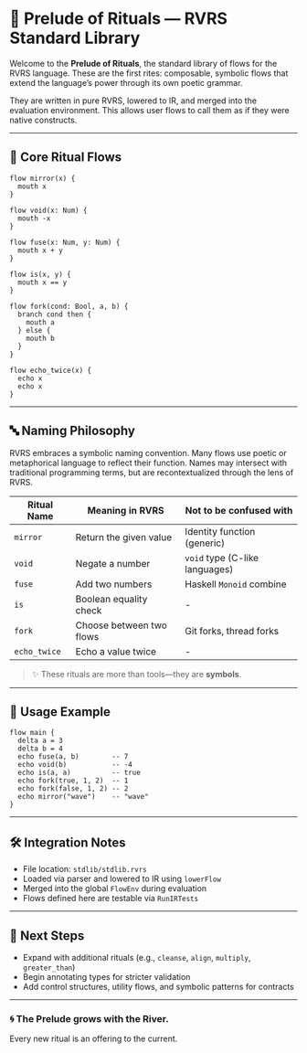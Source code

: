 # 📜 Prelude of Rituals — RVRS Standard Library

Welcome to the **Prelude of Rituals**, the standard library of flows for the RVRS language. These are the first rites: composable, symbolic flows that extend the language’s power through its own poetic grammar.

They are written in pure RVRS, lowered to IR, and merged into the evaluation environment. This allows user flows to call them as if they were native constructs.

---

## 🌊 Core Ritual Flows

```rvrs
flow mirror(x) {
  mouth x
}

flow void(x: Num) {
  mouth -x
}

flow fuse(x: Num, y: Num) {
  mouth x + y
}

flow is(x, y) {
  mouth x == y
}

flow fork(cond: Bool, a, b) {
  branch cond then {
    mouth a
  } else {
    mouth b
  }
}

flow echo_twice(x) {
  echo x
  echo x
}
```

---

## 🔤 Naming Philosophy

RVRS embraces a symbolic naming convention. Many flows use poetic or metaphorical language to reflect their function. Names may intersect with traditional programming terms, but are recontextualized through the lens of RVRS.

| Ritual Name | Meaning in RVRS              | Not to be confused with          |
|-------------|-------------------------------|----------------------------------|
| `mirror`    | Return the given value        | Identity function (generic)      |
| `void`      | Negate a number               | `void` type (C-like languages)   |
| `fuse`      | Add two numbers               | Haskell `Monoid` combine         |
| `is`        | Boolean equality check        | -                                |
| `fork`      | Choose between two flows      | Git forks, thread forks          |
| `echo_twice`| Echo a value twice            | -                                |

> ✨ These rituals are more than tools—they are **symbols**.

---

## 🧪 Usage Example

```rvrs
flow main {
  delta a = 3
  delta b = 4
  echo fuse(a, b)        -- 7
  echo void(b)           -- -4
  echo is(a, a)          -- true
  echo fork(true, 1, 2)  -- 1
  echo fork(false, 1, 2) -- 2
  echo mirror("wave")    -- "wave"
}
```

---

## 🛠 Integration Notes

- File location: `stdlib/stdlib.rvrs`
- Loaded via parser and lowered to IR using `lowerFlow`
- Merged into the global `FlowEnv` during evaluation
- Flows defined here are testable via `RunIRTests`

---

## 🌱 Next Steps

- Expand with additional rituals (e.g., `cleanse`, `align`, `multiply`, `greater_than`)
- Begin annotating types for stricter validation
- Add control structures, utility flows, and symbolic patterns for contracts

---

### 🌀 The Prelude grows with the River.
Every new ritual is an offering to the current.
